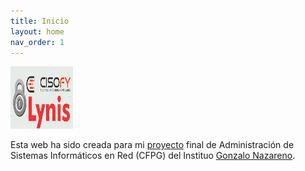```yaml
---
title: Inicio
layout: home
nav_order: 1
---
```


<img src="https://raw.githubusercontent.com/crivmar/crivmar-lynis.github.io/main/assets/images/logo.jpg" width="100" height="100" />

Esta web ha sido creada para mi [proyecto](https://github.com/crivmar/crivmar-lynis.github.io) final de Administración de Sistemas Informáticos en Red (CFPG) del Instituo [Gonzalo Nazareno](https://dit.gonzalonazareno.org/).


